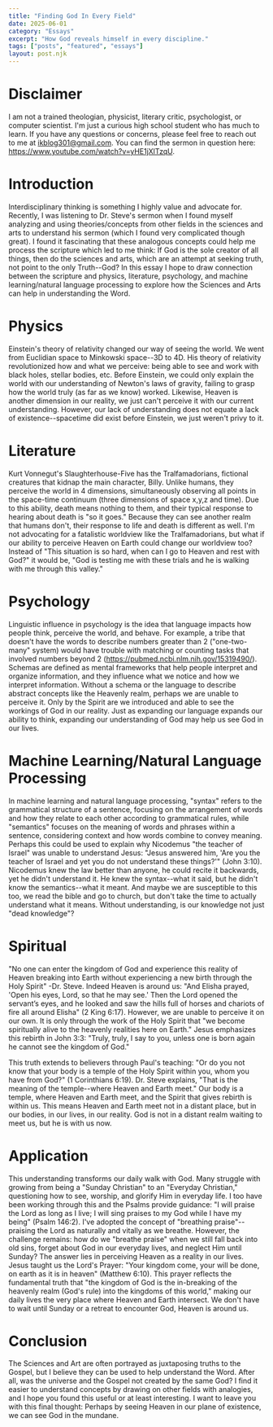 ```yaml
---
title: "Finding God In Every Field"
date: 2025-06-01
category: "Essays"
excerpt: "How God reveals himself in every discipline."
tags: ["posts", "featured", "essays"]
layout: post.njk
---
```



# Disclaimer
I am not a trained theologian, physicist, literary critic, psychologist, or computer scientist. I'm just a curious high school student who has much to learn. If you have any questions or concerns, please feel free to reach out to me at ikblog301@gmail.com. You can find the sermon in question here: https://www.youtube.com/watch?v=yHE1jXlTzqU.

# Introduction
Interdisciplinary thinking is something I highly value and advocate for. Recently, I was listening to Dr. Steve's sermon when I found myself analyzing and using theories/concepts from other fields in the sciences and arts to understand his sermon (which I found very complicated though great). I found it fascinating that these analogous concepts could help me process the scripture which led to me think: If God is the sole creator of all things, then do the sciences and arts, which are an attempt at seeking truth, not point to the only Truth--God? In this essay I hope to draw connection between the scripture and physics, literature, psychology, and machine learning/natural language processing to explore how the Sciences and Arts can help in understanding the Word.

# Physics
Einstein's theory of relativity changed our way of seeing the world. We went from Euclidian space to Minkowski space--3D to 4D. His theory of relativity revolutionized how and what we perceive: being able to see and work with black holes, stellar bodies, etc. Before Einstein, we could only explain the world with our understanding of Newton's laws of gravity, failing to grasp how the world truly (as far as we know) worked. Likewise, Heaven is another dimension in our reality, we just can't perceive it with our current understanding. However, our lack of understanding does not equate a lack of existence--spacetime did exist before Einstein, we just weren't privy to it. 

# Literature
Kurt Vonnegut's Slaughterhouse-Five has the Tralfamadorians, fictional creatures that kidnap the main character, Billy. Unlike humans, they perceive the world in 4 dimensions, simultaneously observing all points in the space-time continuum (three dimensions of space x,y,z and time). Due to this ability, death means nothing to them, and their typical response to hearing about death is "so it goes." Because they can see another realm that humans don't, their response to life and death is different as well. I'm not advocating for a fatalistic worldview like the Tralfamadorians, but what if our ability to perceive Heaven on Earth could change our worldview too? Instead of "This situation is so hard, when can I go to Heaven and rest with God?" it would be, "God is testing me with these trials and he is walking with me through this valley."

# Psychology
Linguistic influence in psychology is the idea that language impacts how people think, perceive the world, and behave. For example, a tribe that doesn't have the words to describe numbers greater than 2 ("one-two-many" system) would have trouble with matching or counting tasks that involved numbers beyond 2 (https://pubmed.ncbi.nlm.nih.gov/15319490/). Schemas are defined as mental frameworks that help people interpret and organize information, and they influence what we notice and how we interpret information. Without a schema or the language to describe abstract concepts like the Heavenly realm, perhaps we are unable to perceive it. Only by the Spirit are we introduced and able to see the workings of God in our reality. Just as expanding our language expands our ability to think, expanding our understanding of God may help us see God in our lives.

# Machine Learning/Natural Language Processing
In machine learning and natural language processing, "syntax" refers to the grammatical structure of a sentence, focusing on the arrangement of words and how they relate to each other according to grammatical rules, while "semantics" focuses on the meaning of words and phrases within a sentence, considering context and how words combine to convey meaning. Perhaps this could be used to explain why Nicodemus "the teacher of Israel" was unable to understand Jesus: "Jesus answered him, 'Are you the teacher of Israel and yet you do not understand these things?'" (John 3:10). Nicodemus knew the law better than anyone, he could recite it backwards, yet he didn't understand it. He knew the syntax--what it said, but he didn't know the semantics--what it meant. And maybe we are susceptible to this too, we read the bible and go to church, but don't take the time to actually understand what it means. Without understanding, is our knowledge not just "dead knowledge"?

# Spiritual
"No one can enter the kingdom of God and experience this reality of Heaven breaking into Earth without experiencing a new birth through the Holy Spirit" -Dr. Steve. Indeed Heaven is around us: "And Elisha prayed, 'Open his eyes, Lord, so that he may see.' Then the Lord opened the servant’s eyes, and he looked and saw the hills full of horses and chariots of fire all around Elisha" (2 King 6:17). However, we are unable to perceive it on our own. It is only through the work of the Holy Spirit that "we become spiritually alive to the heavenly realities here on Earth." Jesus emphasizes this rebirth in John 3:3: "Truly, truly, I say to you, unless one is born again he cannot see the kingdom of God."

This truth extends to believers through Paul's teaching: "Or do you not know that your body is a temple of the Holy Spirit within you, whom you have from God?" (1 Corinthians 6:19). Dr. Steve explains, "That is the meaning of the temple--where Heaven and Earth meet." Our body is a temple, where Heaven and Earth  meet, and the Spirit that gives rebirth is within us. This means Heaven and Earth meet not in a distant place, but in our bodies, in our lives, in our reality. God is not in a distant realm waiting to meet us, but he is with us now.

# Application
This understanding transforms our daily walk with God. Many struggle with growing from being a "Sunday Christian" to an "Everyday Christian," questioning how to see, worship, and glorify Him in everyday life. I too have been working through this and the Psalms provide guidance: "I will praise the Lord as long as I live; I will sing praises to my God while I have my being" (Psalm 146:2). I've adopted the concept of "breathing praise"--praising the Lord as naturally and vitally as we breathe. However, the challenge remains: how do we "breathe praise" when we still fall back into old sins, forget about God in our everyday lives, and neglect Him until Sunday? The answer lies in perceiving Heaven as a reality in our lives. Jesus taught us the Lord's Prayer: "Your kingdom come, your will be done, on earth as it is in heaven" (Matthew 6:10). This prayer reflects the fundamental truth that "the kingdom of God is the in-breaking of the heavenly realm (God's rule) into the kingdoms of this world," making our daily lives the very place where Heaven and Earth intersect. We don't have to wait until Sunday or a retreat to encounter God, Heaven is around us.

# Conclusion
The Sciences and Art are often portrayed as juxtaposing truths to the Gospel, but I believe they can be used to help understand the Word. After all, was the universe and the Gospel not created by the same God? I find it easier to understand concepts by drawing on other fields with analogies, and I hope you found this useful or at least interesting. I want to leave you with this final thought: Perhaps by seeing Heaven in our plane of existence, we can see God in the mundane.